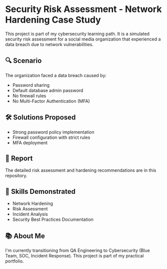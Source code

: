 # Security Risk Assessment - Network Hardening Case Study

This project is part of my cybersecurity learning path. It is a simulated security risk assessment for a social media organization that experienced a data breach due to network vulnerabilities.

## 🔍 Scenario
The organization faced a data breach caused by:
- Password sharing
- Default database admin password
- No firewall rules
- No Multi-Factor Authentication (MFA)

## 🛠️ Solutions Proposed
- Strong password policy implementation
- Firewall configuration with strict rules
- MFA deployment

## 📄 Report
The detailed risk assessment and hardening recommendations are in this repository.

## 🚀 Skills Demonstrated
- Network Hardening
- Risk Assessment
- Incident Analysis
- Security Best Practices Documentation

## 📚 About Me
I'm currently transitioning from QA Engineering to Cybersecurity (Blue Team, SOC, Incident Response). This project is part of my practical portfolio.

